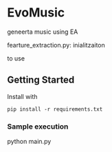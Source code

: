 # EvoMusic
geneerta music using EA


fearture_extraction.py: inialitzaiton


to use




## Getting Started

Install  with

```
pip install -r requirements.txt 
```

### Sample execution

python main.py

